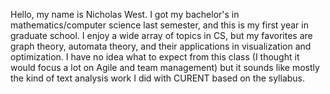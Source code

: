 Hello, my name is Nicholas West. I got my bachelor's in mathematics/computer science last semester, and this is my first year in graduate school. I enjoy a wide array of topics in CS, but my favorites are graph theory, automata theory, and their applications in visualization and optimization. I have no idea what to expect from this class (I thought it would focus a lot on Agile and team management) but it sounds like mostly the kind of text analysis work I did with CURENT based on the syllabus.
